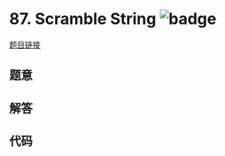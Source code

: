 # 87. Scramble String ![badge](https://img.shields.io/badge/-hard-red?style=flat-square)

[题目链接](https://leetcode.com/problems/scramble-string)

## 题意

## 解答

## 代码

